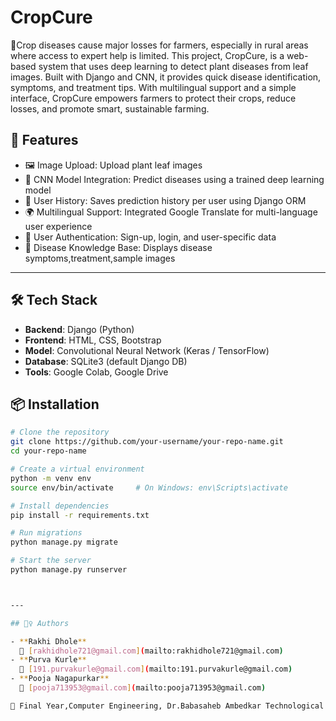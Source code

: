 # CropCure
🌾Crop diseases cause major losses for farmers, especially in rural areas where access to expert help is limited. This project, CropCure, is a web-based system that uses deep learning to detect plant diseases from leaf images. Built with Django and CNN, it provides quick disease identification, symptoms, and treatment tips. With multilingual support and a simple interface, CropCure empowers farmers to protect their crops, reduce losses, and promote smart, sustainable farming.
## 🚀 Features

- 🖼️ Image Upload: Upload plant leaf images
- 🤖 CNN Model Integration: Predict diseases using a trained deep learning model
- 💾 User History: Saves prediction history per user using Django ORM
- 🌍 Multilingual Support: Integrated Google Translate for multi-language user experience
- 🔐 User Authentication: Sign-up, login, and user-specific data
- 🧠 Disease Knowledge Base: Displays disease symptoms,treatment,sample images

---

## 🛠️ Tech Stack

- **Backend**: Django (Python)
- **Frontend**: HTML, CSS, Bootstrap
- **Model**: Convolutional Neural Network (Keras / TensorFlow)
- **Database**: SQLite3 (default Django DB)
- **Tools**: Google Colab, Google Drive


## 📦 Installation

```bash
# Clone the repository
git clone https://github.com/your-username/your-repo-name.git
cd your-repo-name

# Create a virtual environment
python -m venv env
source env/bin/activate     # On Windows: env\Scripts\activate

# Install dependencies
pip install -r requirements.txt

# Run migrations
python manage.py migrate

# Start the server
python manage.py runserver



---

## 🙋‍♀️ Authors

- **Rakhi Dhole**  
  📧 [rakhidhole721@gmail.com](mailto:rakhidhole721@gmail.com)
- **Purva Kurle**  
  📧 [191.purvakurle@gmail.com](mailto:191.purvakurle@gmail.com)
- **Pooja Nagapurkar**  
  📧 [pooja713953@gmail.com](mailto:pooja713953@gmail.com)

📍 Final Year,Computer Engineering, Dr.Babasaheb Ambedkar Technological University




